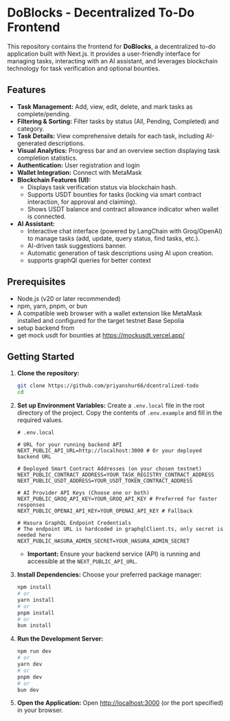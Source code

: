 # DoBlocks - Decentralized To-Do Frontend

This repository contains the frontend for **DoBlocks**, a decentralized to-do application built with Next.js. It provides a user-friendly interface for managing tasks, interacting with an AI assistant, and leverages blockchain technology for task verification and optional bounties.


## Features

*   **Task Management:** Add, view, edit, delete, and mark tasks as complete/pending.
*   **Filtering & Sorting:** Filter tasks by status (All, Pending, Completed) and category.
*   **Task Details:** View comprehensive details for each task, including AI-generated descriptions.
*   **Visual Analytics:** Progress bar and an overview section displaying task completion statistics.
*   **Authentication:** User registration and login  
*   **Wallet Integration:** Connect with MetaMask 
*   **Blockchain Features (UI):**
    *   Displays task verification status via blockchain hash.
    *   Supports USDT bounties for tasks (locking via smart contract interaction, for approval and claiming).
    *   Shows USDT balance and contract allowance indicator when wallet is connected.
*   **AI Assistant:**
    *   Interactive chat interface (powered by LangChain with Groq/OpenAI) to manage tasks (add, update, query status, find tasks, etc.).
    *   AI-driven task suggestions banner.
    *   Automatic generation of task descriptions using AI upon creation.
    *   supports graphQl queries for better context




## Prerequisites

*   Node.js (v20 or later recommended)
*   npm, yarn, pnpm, or bun
*   A compatible web browser with a wallet extension like MetaMask installed and configured for the target testnet  Base Sepolia
*   setup backend from 
*   get mock usdt for bounties at https://mockusdt.vercel.app/ 

## Getting Started

1.  **Clone the repository:**
    ```bash
    git clone https://github.com/priyanshur66/dcentralized-todo
    cd 
    ```

2.  **Set up Environment Variables:**
    Create a `.env.local` file in the root directory of the project. Copy the contents of `.env.example` and fill in the required values.

    ```plaintext
    # .env.local

    # URL for your running backend API
    NEXT_PUBLIC_API_URL=http://localhost:3000 # Or your deployed backend URL

    # Deployed Smart Contract Addresses (on your chosen testnet)
    NEXT_PUBLIC_CONTRACT_ADDRESS=YOUR_TASK_REGISTRY_CONTRACT_ADDRESS
    NEXT_PUBLIC_USDT_ADDRESS=YOUR_USDT_TOKEN_CONTRACT_ADDRESS

    # AI Provider API Keys (Choose one or both)
    NEXT_PUBLIC_GROQ_API_KEY=YOUR_GROQ_API_KEY # Preferred for faster responses
    NEXT_PUBLIC_OPENAI_API_KEY=YOUR_OPENAI_API_KEY # Fallback

    # Hasura GraphQL Endpoint Credentials 
    # The endpoint URL is hardcoded in graphqlClient.ts, only secret is needed here
    NEXT_PUBLIC_HASURA_ADMIN_SECRET=YOUR_HASURA_ADMIN_SECRET
    ```
    *   **Important:** Ensure your backend service (API) is running and accessible at the `NEXT_PUBLIC_API_URL`.

3.  **Install Dependencies:**
    Choose your preferred package manager:
    ```bash
    npm install
    # or
    yarn install
    # or
    pnpm install
    # or
    bun install
    ```

4.  **Run the Development Server:**
    ```bash
    npm run dev
    # or
    yarn dev
    # or
    pnpm dev
    # or
    bun dev
    ```

5.  **Open the Application:**
    Open [http://localhost:3000](http://localhost:3000) (or the port specified) in your browser.
